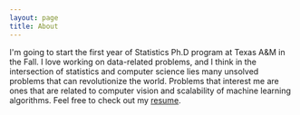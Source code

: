 ```yaml
---
layout: page
title: About
---
```



I'm going to start the first year of Statistics Ph.D program at Texas A&M in the Fall. I love working on data-related problems, and I think in the intersection of statistics and computer science lies many unsolved problems that can revolutionize the world. Problems that interest me are ones that are related to computer vision and scalability of machine learning algorithms. Feel free to check out my [resume](http://echuu.github.io/assets/resume.pdf).
